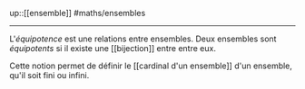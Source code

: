 up::[[ensemble]]
#maths/ensembles 

----
L'_équipotence_ est une relations entre ensembles.
Deux ensembles sont _équipotents_ si il existe une [[bijection]] entre entre eux.

Cette notion permet de définir le [[cardinal d'un ensemble]] d'un ensemble, qu'il soit fini ou infini.


